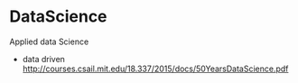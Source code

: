 # DataScience
Applied data Science


- data driven
http://courses.csail.mit.edu/18.337/2015/docs/50YearsDataScience.pdf

